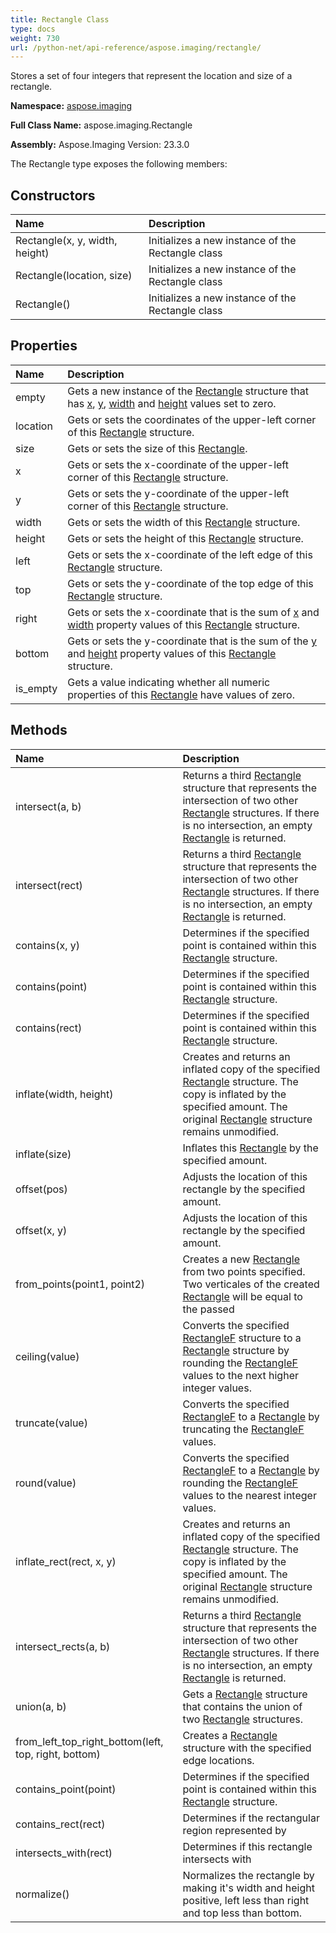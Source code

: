```yaml
---
title: Rectangle Class
type: docs
weight: 730
url: /python-net/api-reference/aspose.imaging/rectangle/
---
```


Stores a set of four integers that represent the location and size of a rectangle.

**Namespace:** [aspose.imaging](/imaging/python-net/api-reference/aspose.imaging/)

**Full Class Name:** aspose.imaging.Rectangle

**Assembly:**  Aspose.Imaging Version: 23.3.0

The Rectangle type exposes the following members:
## **Constructors**
|**Name**|**Description**|
| :- | :- |
|Rectangle(x, y, width, height)|Initializes a new instance of the Rectangle class|
|Rectangle(location, size)|Initializes a new instance of the Rectangle class|
|Rectangle()|Initializes a new instance of the Rectangle class|
## **Properties**
|**Name**|**Description**|
| :- | :- |
|empty|Gets a new instance of the [Rectangle](/imaging/python-net/api-reference/aspose.imaging/rectangle/) structure that has [x](/imaging/python-net/api-reference/aspose.imaging/rectangle/), [y](/imaging/python-net/api-reference/aspose.imaging/rectangle/), [width](/imaging/python-net/api-reference/aspose.imaging/rectangle/) and [height](/imaging/python-net/api-reference/aspose.imaging/rectangle/) values set to zero.|
|location|Gets or sets the coordinates of the upper-left corner of this [Rectangle](/imaging/python-net/api-reference/aspose.imaging/rectangle/) structure.|
|size|Gets or sets the size of this [Rectangle](/imaging/python-net/api-reference/aspose.imaging/rectangle/).|
|x|Gets or sets the x-coordinate of the upper-left corner of this [Rectangle](/imaging/python-net/api-reference/aspose.imaging/rectangle/) structure.|
|y|Gets or sets the y-coordinate of the upper-left corner of this [Rectangle](/imaging/python-net/api-reference/aspose.imaging/rectangle/) structure.|
|width|Gets or sets the width of this [Rectangle](/imaging/python-net/api-reference/aspose.imaging/rectangle/) structure.|
|height|Gets or sets the height of this [Rectangle](/imaging/python-net/api-reference/aspose.imaging/rectangle/) structure.|
|left|Gets or sets the x-coordinate of the left edge of this [Rectangle](/imaging/python-net/api-reference/aspose.imaging/rectangle/) structure.|
|top|Gets or sets the y-coordinate of the top edge of this [Rectangle](/imaging/python-net/api-reference/aspose.imaging/rectangle/) structure.|
|right|Gets or sets the x-coordinate that is the sum of [x](/imaging/python-net/api-reference/aspose.imaging/rectangle/) and [width](/imaging/python-net/api-reference/aspose.imaging/rectangle/) property values of this [Rectangle](/imaging/python-net/api-reference/aspose.imaging/rectangle/) structure.|
|bottom|Gets or sets the y-coordinate that is the sum of the [y](/imaging/python-net/api-reference/aspose.imaging/rectangle/) and [height](/imaging/python-net/api-reference/aspose.imaging/rectangle/) property values of this [Rectangle](/imaging/python-net/api-reference/aspose.imaging/rectangle/) structure.|
|is_empty|Gets a value indicating whether all numeric properties of this [Rectangle](/imaging/python-net/api-reference/aspose.imaging/rectangle/) have values of zero.|
## **Methods**
|**Name**|**Description**|
| :- | :- |
|intersect(a, b)|Returns a third [Rectangle](/imaging/python-net/api-reference/aspose.imaging/rectangle/) structure that represents the intersection of two other [Rectangle](/imaging/python-net/api-reference/aspose.imaging/rectangle/) structures. If there is no intersection, an empty [Rectangle](/imaging/python-net/api-reference/aspose.imaging/rectangle/) is returned.|
|intersect(rect)|Returns a third [Rectangle](/imaging/python-net/api-reference/aspose.imaging/rectangle/) structure that represents the intersection of two other [Rectangle](/imaging/python-net/api-reference/aspose.imaging/rectangle/) structures. If there is no intersection, an empty [Rectangle](/imaging/python-net/api-reference/aspose.imaging/rectangle/) is returned.|
|contains(x, y)|Determines if the specified point is contained within this [Rectangle](/imaging/python-net/api-reference/aspose.imaging/rectangle/) structure.|
|contains(point)|Determines if the specified point is contained within this [Rectangle](/imaging/python-net/api-reference/aspose.imaging/rectangle/) structure.|
|contains(rect)|Determines if the specified point is contained within this [Rectangle](/imaging/python-net/api-reference/aspose.imaging/rectangle/) structure.|
|inflate(width, height)|Creates and returns an inflated copy of the specified [Rectangle](/imaging/python-net/api-reference/aspose.imaging/rectangle/) structure. The copy is inflated by the specified amount. The original [Rectangle](/imaging/python-net/api-reference/aspose.imaging/rectangle/) structure remains unmodified.|
|inflate(size)|Inflates this [Rectangle](/imaging/python-net/api-reference/aspose.imaging/rectangle/) by the specified amount.|
|offset(pos)|Adjusts the location of this rectangle by the specified amount.|
|offset(x, y)|Adjusts the location of this rectangle by the specified amount.|
|from_points(point1, point2)|Creates a new [Rectangle](/imaging/python-net/api-reference/aspose.imaging/rectangle/) from two points specified. Two verticales of the created [Rectangle](/imaging/python-net/api-reference/aspose.imaging/rectangle/) will be equal to the passed|
|ceiling(value)|Converts the specified [RectangleF](/imaging/python-net/api-reference/aspose.imaging/rectanglef/) structure to a [Rectangle](/imaging/python-net/api-reference/aspose.imaging/rectangle/) structure by rounding the [RectangleF](/imaging/python-net/api-reference/aspose.imaging/rectanglef/) values to the next higher integer values.|
|truncate(value)|Converts the specified [RectangleF](/imaging/python-net/api-reference/aspose.imaging/rectanglef/) to a [Rectangle](/imaging/python-net/api-reference/aspose.imaging/rectangle/) by truncating the [RectangleF](/imaging/python-net/api-reference/aspose.imaging/rectanglef/) values.|
|round(value)|Converts the specified [RectangleF](/imaging/python-net/api-reference/aspose.imaging/rectanglef/) to a [Rectangle](/imaging/python-net/api-reference/aspose.imaging/rectangle/) by rounding the [RectangleF](/imaging/python-net/api-reference/aspose.imaging/rectanglef/) values to the nearest integer values.|
|inflate_rect(rect, x, y)|Creates and returns an inflated copy of the specified [Rectangle](/imaging/python-net/api-reference/aspose.imaging/rectangle/) structure. The copy is inflated by the specified amount. The original [Rectangle](/imaging/python-net/api-reference/aspose.imaging/rectangle/) structure remains unmodified.|
|intersect_rects(a, b)|Returns a third [Rectangle](/imaging/python-net/api-reference/aspose.imaging/rectangle/) structure that represents the intersection of two other [Rectangle](/imaging/python-net/api-reference/aspose.imaging/rectangle/) structures. If there is no intersection, an empty [Rectangle](/imaging/python-net/api-reference/aspose.imaging/rectangle/) is returned.|
|union(a, b)|Gets a [Rectangle](/imaging/python-net/api-reference/aspose.imaging/rectangle/) structure that contains the union of two [Rectangle](/imaging/python-net/api-reference/aspose.imaging/rectangle/) structures.|
|from_left_top_right_bottom(left, top, right, bottom)|Creates a [Rectangle](/imaging/python-net/api-reference/aspose.imaging/rectangle/) structure with the specified edge locations.|
|contains_point(point)|Determines if the specified point is contained within this [Rectangle](/imaging/python-net/api-reference/aspose.imaging/rectangle/) structure.|
|contains_rect(rect)|Determines if the rectangular region represented by|
|intersects_with(rect)|Determines if this rectangle intersects with|
|normalize()|Normalizes the rectangle by making it's width and height positive, left less than right and top less than bottom.|
